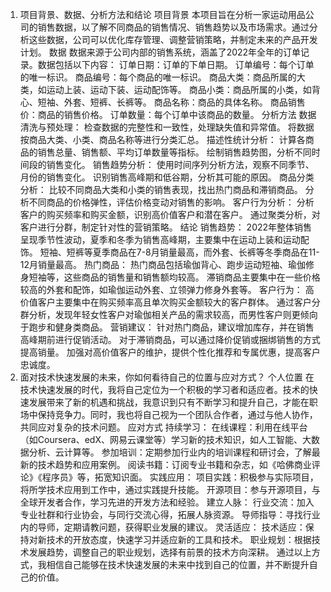1. 项目背景、数据、分析方法和结论
项目背景
本项目旨在分析一家运动用品公司的销售数据，以了解不同商品的销售情况、销售趋势以及市场需求。通过分析这些数据，公司可以优化库存管理、调整营销策略，并制定未来的产品开发计划。
数据
数据来源于公司内部的销售系统，涵盖了2022年全年的订单记录。数据包括以下内容：
订单日期：订单的下单日期。
订单编号：每个订单的唯一标识。
商品编号：每个商品的唯一标识。
商品大类：商品所属的大类，如运动上装、运动下装、运动配饰等。
商品小类：商品所属的小类，如背心、短袖、外套、短裤、长裤等。
商品名称：商品的具体名称。
商品销售价：商品的销售价格。
订单数量：每个订单中该商品的数量。
分析方法
数据清洗与预处理：
检查数据的完整性和一致性，处理缺失值和异常值。
将数据按商品大类、小类、商品名称等进行分类汇总。
描述性统计分析：
计算各商品的销售总量、销售额、平均订单数量等指标。
绘制销售趋势图，分析不同时间段的销售变化。
销售趋势分析：
使用时间序列分析方法，观察不同季节、月份的销售变化。
识别销售高峰期和低谷期，分析其可能的原因。
商品分类分析：
比较不同商品大类和小类的销售表现，找出热门商品和滞销商品。
分析不同商品的价格弹性，评估价格变动对销售的影响。
客户行为分析：
分析客户的购买频率和购买金额，识别高价值客户和潜在客户。
通过聚类分析，对客户进行分群，制定针对性的营销策略。
结论
销售趋势：
2022年整体销售呈现季节性波动，夏季和冬季为销售高峰期，主要集中在运动上装和运动配饰。
短袖、短裤等夏季商品在7-8月销量最高，而外套、长裤等冬季商品在11-12月销量最高。
热门商品：
热门商品包括瑜伽背心、跑步运动短袖、瑜伽修身短袖等，这些商品的销售量和销售额均较高。
滞销商品主要集中在一些价格较高的外套和配饰，如瑜伽运动外套、立领弹力修身外套等。
客户行为：
高价值客户主要集中在购买频率高且单次购买金额较大的客户群体。
通过客户分群分析，发现年轻女性客户对瑜伽相关产品的需求较高，而男性客户则更倾向于跑步和健身类商品。
营销建议：
针对热门商品，建议增加库存，并在销售高峰期前进行促销活动。
对于滞销商品，可以通过降价促销或捆绑销售的方式提高销量。
加强对高价值客户的维护，提供个性化推荐和专属优惠，提高客户忠诚度。
2. 面对技术快速发展的未来，你如何看待自己的位置与应对方式？
个人位置
在技术快速发展的时代，我将自己定位为一个积极的学习者和适应者。技术的快速发展带来了新的机遇和挑战，我意识到只有不断学习和提升自己，才能在职场中保持竞争力。同时，我也将自己视为一个团队合作者，通过与他人协作，共同应对复杂的技术问题。
应对方式
持续学习：
在线课程：利用在线平台（如Coursera、edX、网易云课堂等）学习新的技术知识，如人工智能、大数据分析、云计算等。
参加培训：定期参加行业内的培训课程和研讨会，了解最新的技术趋势和应用案例。
阅读书籍：订阅专业书籍和杂志，如《哈佛商业评论》《程序员》等，拓宽知识面。
实践应用：
项目实践：积极参与实际项目，将所学技术应用到工作中，通过实践提升技能。
开源项目：参与开源项目，与全球开发者合作，学习先进的开发方法和经验。
建立人脉：
行业交流：加入专业社群和行业协会，与同行交流心得，拓展人脉资源。
导师指导：寻找行业内的导师，定期请教问题，获得职业发展的建议。
灵活适应：
技术适应：保持对新技术的开放态度，快速学习并适应新的工具和技术。
职业规划：根据技术发展趋势，调整自己的职业规划，选择有前景的技术方向深耕。
通过以上方式，我相信自己能够在技术快速发展的未来中找到自己的位置，并不断提升自己的价值。
